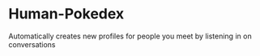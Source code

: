 # Human-Pokedex
Automatically creates new profiles for people you meet by listening in on conversations
